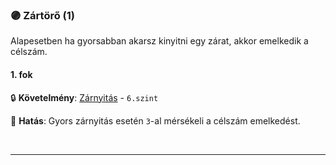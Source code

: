 ### 🟣 Zártörő (1)

Alapesetben ha gyorsabban akarsz kinyitni egy zárat, akkor emelkedik a célszám.

#### 1. fok

🔒 **Követelmény**: [Zárnyitás](../kepzettsegek/zarnyitas.md) - `6.szint`

🌟 **Hatás**: Gyors zárnyitás esetén `3`-al mérsékeli a célszám emelkedést.


<br />

---
